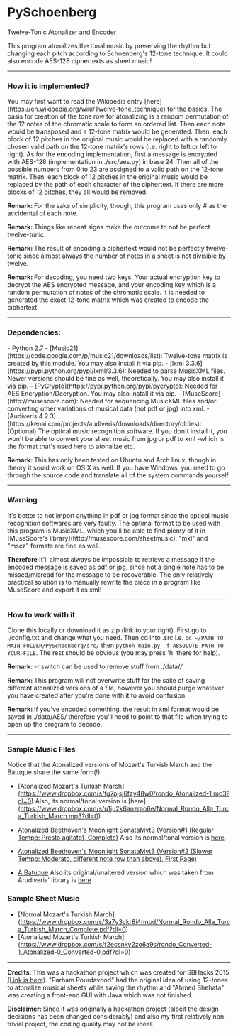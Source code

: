 # PySchoenberg
Twelve-Tonic Atonalizer and Encoder

This program atonalizes the tonal music by preserving the rhythm but changing each pitch according to Schoenberg's
12-tone technique. It could also encode AES-128 ciphertexts as sheet music!

---
<h3> How it is implemented? </h3>
You may first want to read the Wikipedia entry [here](https://en.wikipedia.org/wiki/Twelve-tone_technique) for the
basics. 
The basis for creation of the tone row for atonalizing is a random permutation of the 12 notes of the chromatic
scale to form an ordered list. Then each note would be transposed and a 12-tone matrix would be generated. Then, each
block of 12 pitches in the original music would be replaced with a randomly chosen valid path on the 12-tone matrix's
rows (i.e. right to left or left to right).
As for the encoding implementation, first a message is encrypted with AES-128 (implementation in ./src/aes.py) in 
base 24. Then all of the possible numbers from 0 to 23 are assigned to a valid path on the 12-tone matrix. Then, each
block of 12 pitches in the original music would be replaced by the path of each character of the ciphertext. If there
are more blocks of 12 pitches, they all would be removed.

<b>Remark: </b>For the sake of simplicity, though, this program uses only # as the accidental of each note.

<b>Remark: </b>Things like repeat signs make the outcome to not be perfect twelve-tonic.

<b>Remark: </b>The result of encoding a ciphertext would not be perfectly twelve-tonic since almost always the
number of notes in a sheet is not divisible by twelve.

<b>Remark: </b>For decoding, you need two keys. Your actual encryption key to decrypt the AES encrypted message, 
and your encoding key which is a random permutation of notes of the chromatic scale. It is needed to generated the
exact 12-tone matrix which was created to encode the ciphertext.

---
<h3> Dependencies: </h3>
- Python 2.7
- [Music21](https://code.google.com/p/music21/downloads/list): Twelve-tone matrix is created by this module. You may also install it via pip.
- [lxml 3.3.6](https://pypi.python.org/pypi/lxml/3.3.6): Needed to parse MusicXML files. Newer versions should be fine as well, theoretically. You may also install it via pip.
- [PyCrypto](https://pypi.python.org/pypi/pycrypto): Needed for AES Encryption/Decryption. You may also install it via pip.
- [MuseScore](http://musescore.com): Needed for sequencing MusicXML files and/or converting other variations of musical data (not pdf or jpg) into xml.
- [Audiveris 4.2.3](https://kenai.com/projects/audiveris/downloads/directory/oldies): (Optional) The optical music recognition software. If you don't install it, you won't be able to convert your sheet music from jpg or pdf to xml -which is the format that's used here to atonalize etc.

<b>Remark: </b>This has only been tested on Ubuntu and Arch linux, though in theory it sould work on OS X as well.
If you have Windows, you need to go through the source code and translate all of the system commands yourself.

---
<h3> Warning </h3>
It's better to not import anything in pdf or jpg format since the optical music recognition softwares 
are very faulty. The optimal format to be used with this program is MusicXML, which you'll be able to find plenty
of it in [MuseScore's library](http://musescore.com/sheetmusic). "mxl" and "mscz" formats are fine as well.

<b>Therefore</b> It'll almost always be impossible to retrieve a message if the encoded message is saved as pdf or jpg, since not a single note has to be missed/misread for the message to be recoverable. The only relatively practical solution is to manually rewrite the piece in a program like MuseScore and export it as xml!

---
<h3> How to work with it </h3>

Clone this locally or download it as zip (link to your right). First go to ./config.txt and change what you need. Then cd into .src i.e.
``` cd ~/PATH TO MAIN FOLDER/PySchoenberg/src/ ``` then 
``` python main.py -f ABSOLUTE-PATH-TO-YOUR-FILE ```. The rest should be obvious (you may press 'h' there for
help).

<b>Remark: </b> -r switch can be used to remove stuff from ./data/*/*

<b>Remark: </b> This program will not overwrite stuff for the sake of saving different atonalized versions of a file, however you should purge whatever you have created after you're done with it to avoid confusion.

<b>Remark: </b> If you've encoded something, the result in xml format would be saved in ./data/AES/ therefore you'll need to point to that file when trying to open up the program to decode.

---
<h3> Sample Music Files </h3>

Notice that the Atonalized versions of Mozart's Turkish March and the Batuque share the same form(!).

+ [Atonalized Mozart's Turkish March]
(https://www.dropbox.com/s/fg7pjsj6fzy48w0/rondo_Atonalized-1.mp3?dl=0)
Also, its normal/tonal version is  [here]
(https://www.dropbox.com/s/u1ju2k6anzrao6e/Normal_Rondo_Alla_Turca_Turkish_March.mp3?dl=0)

+ [Atonalized Beethoven's Moonlight SonataMvt3 (Version#1 (Regular Tempo: Presto agitato), Complete)](https://www.dropbox.com/s/r17hab1p37ziic8/Moonlight_Sonata_3rd_Movement_-_Ludwig_van_Beethoven_Atonalized-0.mp3?dl=0) Also its normal/tonal version is [here](https://www.dropbox.com/s/71zm6parsfavbe4/Normal_Moonlight_Sonata_3rd_Movement.mp3?dl=0).

+ [Atonalized Beethoven's Moonlight SonataMvt3 (Version#2 (Slower Tempo: Moderato, different note row than above), First Page)](https://www.dropbox.com/s/25ooxiionty9mnw/file-0_Atonalized-0.mp3?dl=0)
+ [A Batuque](https://www.dropbox.com/s/q98dz55cz2ee2p3/batuque_Atonalized-0.mp3?dl=0) Also its original/unaltered version which was taken from Arudiveris' library is [here](https://www.dropbox.com/s/jxkvp8eo184j3al/batuque_original.mp3?dl=0)

<h3> Sample Sheet Music </h3>

+ [Normal Mozart's Turkish March]
(https://www.dropbox.com/s/3a7y3ckr8i4nnbd/Normal_Rondo_Alla_Turca_Turkish_March_Complete.pdf?dl=0)
+ [Atonalized Mozart's Turkish March]
(https://www.dropbox.com/s/f2ecsnky2zo6a9s/rondo_Converted-1_Atonalized-0_Converted-0.pdf?dl=0)

---

<b>Credits: </b> This was a hackathon project which was created for SBHacks 2015 [(Link  is here)](http://challengepost.com/software/modern-mozart). "Parham Pourdavood" had the original idea of using 12-tones to atonalize musical sheets while saving the rhythm and "Ahmed Shehata" was creating a front-end GUI with Java which was not finished.

<b>Disclaimer: </b> Since it was originally a hackathon project (albeit the design decisions has been changed considerably) and also my first relatively non-trivial project, the coding quality may not be ideal.
